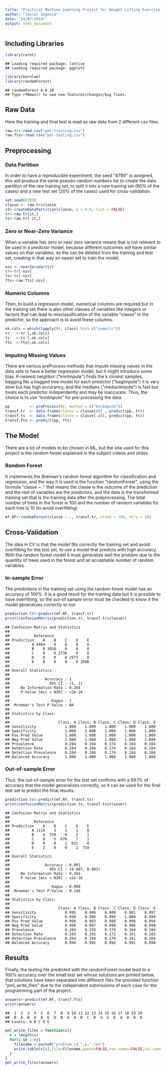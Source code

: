 ```yaml
---
title: "Practical Machine Learning Project for Weight Lifting Exercise Predictions"
author: "Javier Segovia"
date: "24/07/2014"
output: html_document
---
```


## Including Libraries


```r
library(caret)
```

```
## Loading required package: lattice
## Loading required package: ggplot2
```

```r
library(kernlab)
library(randomForest)
```

```
## randomForest 4.6-10
## Type rfNews() to see new features/changes/bug fixes.
```

## Raw Data

Here the training and final test is read as raw data from 2 different csv files.


```r
raw.tr<-read.csv("pml-training.csv")
raw.fts<-read.csv("pml-testing.csv")
```

## Preprocessing

### Data Partition

In order to have a reproducible experiment, the seed "6789" is assigned, this will produce the same pseudo-random numbers list to create the data partition of the raw training set, to split it into a new training set (80% of the cases) and a new test set (20% of the cases) used for cross-validation.


```r
set.seed(6789)
classe <- raw.tr$classe
it<-createDataPartition(classe, p = 0.8, list = FALSE)
tr<-raw.tr[it,]
ts<-raw.tr[-it,]
```

### Zero or Near-Zero Variance

When a variable has zero or near zero variance means that is not relevant to be used in a predictor model, because different outcomes will have similar values on that variables, so the can be deleted from the training and test set, creating in that way an easier set to train the model.


```r
nzv <- nearZeroVar(tr)
tr<-tr[-nzv]
ts<-ts[-nzv]
fts<-raw.fts[-nzv]
```

### Numeric Columns

Then, to build a regression model, numerical columns are required but in the training set there is also other classes of variables like integers or factors that can lead to misclassification of the variable "classe" in the predictor, so the approach is to avoid these columns. 


```r
ok.cols = which(lapply(tr, class) %in% c("numeric"))
tr   <-tr [,ok.cols]
ts   <-ts [,ok.cols]
fts  <-fts[,ok.cols]
```

### Imputing Missing Values

There are various preProcess methods that impute missing values in the data sets to have a better regression model, but it might introduce some bias. K-nearest neighbor ("knnImpute") finds the k closest samples, bagging fits a bagged tree model for each predictor ("bagImpute") it is very slow but has high accurancy, and the medians ("medianImpute") is fast but treats each predictor independently and may be inaccurate. Thus, the choice is to use "knnImpute" for pre-processing the data.


```r
pp         <- preProcess(tr, method = c("knnImpute"))
transf.tr  <- data.frame(classe = classe[it] , predict(pp, tr))
transf.ts  <- data.frame(classe = classe[-it], predict(pp, ts))
transf.fts <- predict(pp, fts)
```


## The Model

There are a lot of models to be chosen in ML, but the one used for this project is the random forest explained in the subject videos and slides.

### Random Forest

It implements the Breiman's random forest algorithm for classification and regression, and the way it is used is the function "randomForest", using the formula "classe ~ ." that means the classe is the outcome of the prediction and the rest of variables are the predictors, and the data is the transformed training set that is the training data after the preprocessing. The total number of trees in the forest is 100 and the number of random variables for each tree is 10 (to avoid overfitting).


```r
mf.RF<-randomForest(classe ~ ., transf.tr, ntree = 100, mtry = 10)
```

## Cross-Validation
The idea in CV is that the model fits correctly the training set and avoid overfitting for the test set, to use a model that predicts with high accuracy. With tha random forest model it must generalize well the problem due to the quantity of trees used in the forest and an acceptable number of random variables.

### In-sample Error
The predictions in the training set using the random forest model has an accuracy of 100%. It is a good result for the training data but it is possible to have overfitting, so the out-of sample error must be checked to know if the model generalizes correctly or not.


```r
prediction.tr<-predict(mf.RF, transf.tr)
print(confusionMatrix(prediction.tr, transf.tr$classe))
```

```
## Confusion Matrix and Statistics
## 
##           Reference
## Prediction    A    B    C    D    E
##          A 4464    0    0    0    0
##          B    0 3038    0    0    0
##          C    0    0 2738    0    0
##          D    0    0    0 2573    0
##          E    0    0    0    0 2886
## 
## Overall Statistics
##                                 
##                Accuracy : 1     
##                  95% CI : (1, 1)
##     No Information Rate : 0.284 
##     P-Value [Acc > NIR] : <2e-16
##                                 
##                   Kappa : 1     
##  Mcnemar's Test P-Value : NA    
## 
## Statistics by Class:
## 
##                      Class: A Class: B Class: C Class: D Class: E
## Sensitivity             1.000    1.000    1.000    1.000    1.000
## Specificity             1.000    1.000    1.000    1.000    1.000
## Pos Pred Value          1.000    1.000    1.000    1.000    1.000
## Neg Pred Value          1.000    1.000    1.000    1.000    1.000
## Prevalence              0.284    0.194    0.174    0.164    0.184
## Detection Rate          0.284    0.194    0.174    0.164    0.184
## Detection Prevalence    0.284    0.194    0.174    0.164    0.184
## Balanced Accuracy       1.000    1.000    1.000    1.000    1.000
```

### Out-of-sample Error

Thus, the out-of-sample error for the test set confirms with a 99.1% of accuracy that the model generalizes correctly, so it can be used for the final test set to predict the final results.


```r
prediction.ts<-predict(mf.RF, transf.ts)
print(confusionMatrix(prediction.ts, transf.ts$classe))
```

```
## Confusion Matrix and Statistics
## 
##           Reference
## Prediction    A    B    C    D    E
##          A 1110    3    1    1    0
##          B    4  750    6    2    1
##          C    0    6  676    7    1
##          D    0    0    1  631    0
##          E    2    0    0    2  719
## 
## Overall Statistics
##                                         
##                Accuracy : 0.991         
##                  95% CI : (0.987, 0.993)
##     No Information Rate : 0.284         
##     P-Value [Acc > NIR] : <2e-16        
##                                         
##                   Kappa : 0.988         
##  Mcnemar's Test P-Value : 0.146         
## 
## Statistics by Class:
## 
##                      Class: A Class: B Class: C Class: D Class: E
## Sensitivity             0.995    0.988    0.988    0.981    0.997
## Specificity             0.998    0.996    0.996    1.000    0.999
## Pos Pred Value          0.996    0.983    0.980    0.998    0.994
## Neg Pred Value          0.998    0.997    0.998    0.996    0.999
## Prevalence              0.284    0.193    0.174    0.164    0.184
## Detection Rate          0.283    0.191    0.172    0.161    0.183
## Detection Prevalence    0.284    0.194    0.176    0.161    0.184
## Balanced Accuracy       0.996    0.992    0.992    0.991    0.998
```

## Results

Finally, the testing file predicted with the randomForest model lead to a 100% accuracy over the small test set whose solutions are printed below, that solutions have been separated into different files the provided function "pml_write_files" due to the independent submissions of each case for the programming part of the project.


```r
answers<-predict(mf.RF, transf.fts)
print(answers)
```

```
##  1  2  3  4  5  6  7  8  9 10 11 12 13 14 15 16 17 18 19 20 
##  B  A  B  A  A  E  D  B  A  A  B  C  B  A  E  E  A  B  B  B 
## Levels: A B C D E
```

```r
pml_write_files = function(x){
  n = length(x)
  for(i in 1:n){
    filename = paste0("problem_id_",i,".txt")
    write.table(x[i],file=filename,quote=FALSE,row.names=FALSE,col.names=FALSE)
  }
}
pml_write_files(answers)
```
